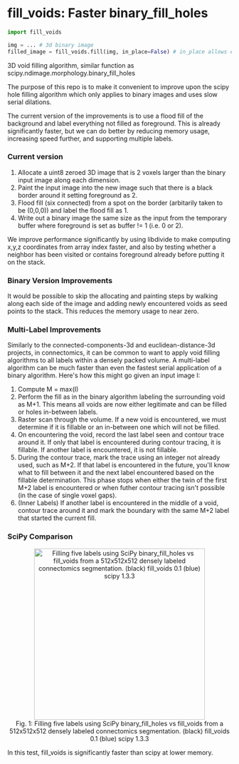 # fill_voids: Faster binary_fill_holes
```python
import fill_voids

img = ... # 3d binary image 
filled_image = fill_voids.fill(img, in_place=False) # in_place allows editing of original image

```

3D void filling algorithm, similar function as scipy.ndimage.morphology.binary_fill_holes

The purpose of this repo is to make it convenient to improve upon the scipy hole filling 
algorithm which only applies to binary images and uses slow serial dilations. 

The current version of the improvements is to use a flood fill of the background and 
label everything not filled as foreground. This is already significantly faster, but 
we can do better by reducing memory usage, increasing speed further, and supporting multiple 
labels.

### Current version

1. Allocate a uint8 zeroed 3D image that is 2 voxels larger than the binary input image along each dimension.
2. Paint the input image into the new image such that there is a black border around it setting foreground as 2.
3. Flood fill (six connected) from a spot on the border (arbitarily taken to be (0,0,0)) and label the flood fill as 1.
4. Write out a binary image the same size as the input from the temporary buffer where foreground is set as buffer != 1 (i.e. 0 or 2).

We improve performance significantly by using libdivide to make computing x,y,z coordinates from array index faster, and also by testing whether a neighbor has been visited or contains foreground already before putting it on the stack.

### Binary Version Improvements  

It would be possible to skip the allocating and painting steps by walking along each side of the image and adding newly encountered voids as seed points to the stack. This reduces the memory usage to near zero.

### Multi-Label Improvements 

Similarly to the connected-components-3d and euclidean-distance-3d projects, in connectomics, it can be common to want to apply void filling algorithms to all labels within a densely packed volume. A multi-label algorithm can be much faster than even the fastest serial application of a binary algorithm. Here's how this might go given an input image I:


1. Compute M = max(I)
2. Perform the fill as in the binary algorithm labeling the surrounding void as M+1. This means all voids are now either legitimate and can be filled or holes in-between labels.
3. Raster scan through the volume. If a new void is encountered, we must determine if it is fillable or an in-between one which will not be filled.
4. On encountering the void, record the last label seen and contour trace around it. If only that label is encountered during contour tracing, it is fillable. If another label is encountered, it is not fillable. 
5. During the contour trace, mark the trace using an integer not already used, such as M+2. If that label is encountered in the future, you'll know what to fill between it and the next label encountered based on the fillable determination. This phase stops when either the twin of the first M+2 label is encountered or when futher contour tracing isn't possible (in the case of single voxel gaps).
6. (Inner Labels) If another label is encountered in the middle of a void, contour trace around it and mark the boundary with the same M+2 label that started the current fill.

### SciPy Comparison 

<p style="font-style: italics;" align="center">
<img height=384 src="https://raw.githubusercontent.com/seung-lab/fill_voids/master/comparison.png" alt="Filling five labels using SciPy binary_fill_holes vs fill_voids from a 512x512x512 densely labeled connectomics segmentation. (black) fill_voids 0.1 (blue) scipy 1.3.3" /><br>
Fig. 1: Filling five labels using SciPy binary_fill_holes vs fill_voids from a 512x512x512 densely labeled connectomics segmentation. (black) fill_voids 0.1 (blue) scipy 1.3.3
</p>

In this test, fill_voids is significantly faster than scipy at lower memory. 